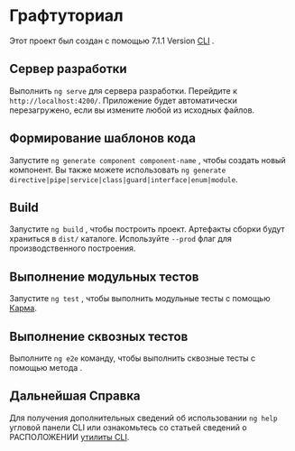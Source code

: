 # <a name="graphtutorial"></a>Графтуториал

Этот проект был создан с помощью 7.1.1 Version [CLI](https://github.com/angular/angular-cli) .

## <a name="development-server"></a>Сервер разработки

Выполнить `ng serve` для сервера разработки. Перейдите к `http://localhost:4200/`. Приложение будет автоматически перезагружено, если вы измените любой из исходных файлов.

## <a name="code-scaffolding"></a>Формирование шаблонов кода

Запустите `ng generate component component-name` , чтобы создать новый компонент. Вы также можете использовать `ng generate directive|pipe|service|class|guard|interface|enum|module`.

## <a name="build"></a>Build

Запустите `ng build` , чтобы построить проект. Артефакты сборки будут храниться в `dist/` каталоге. Используйте `--prod` флаг для производственного построения.

## <a name="running-unit-tests"></a>Выполнение модульных тестов

Запустите `ng test` , чтобы выполнить модульные тесты с помощью [Карма](https://karma-runner.github.io).

## <a name="running-end-to-end-tests"></a>Выполнение сквозных тестов

Выполните `ng e2e` команду, чтобы выполнить сквозные тесты с помощью метода [](http://www.protractortest.org/).

## <a name="further-help"></a>Дальнейшая Справка

Для получения дополнительных сведений об использовании `ng help` угловой панели CLI или ознакомьтесь со статьей сведений о РАСПОЛОЖЕНИИ [утилиты CLI](https://github.com/angular/angular-cli/blob/master/README.md).
